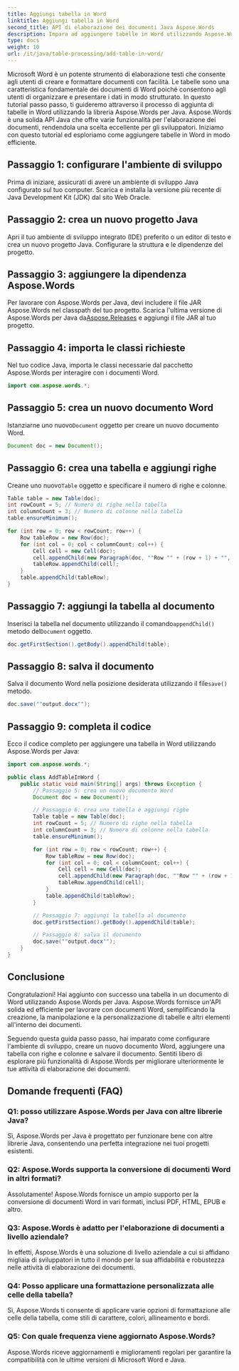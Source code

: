 ```yaml
---
title: Aggiungi tabella in Word
linktitle: Aggiungi tabella in Word
second_title: API di elaborazione dei documenti Java Aspose.Words
description: Impara ad aggiungere tabelle in Word utilizzando Aspose.Words per Java. Genera facilmente tabelle ben formattate nei documenti Word.
type: docs
weight: 10
url: /it/java/table-processing/add-table-in-word/
---
```


Microsoft Word è un potente strumento di elaborazione testi che consente agli utenti di creare e formattare documenti con facilità. Le tabelle sono una caratteristica fondamentale dei documenti di Word poiché consentono agli utenti di organizzare e presentare i dati in modo strutturato. In questo tutorial passo passo, ti guideremo attraverso il processo di aggiunta di tabelle in Word utilizzando la libreria Aspose.Words per Java. Aspose.Words è una solida API Java che offre varie funzionalità per l'elaborazione dei documenti, rendendola una scelta eccellente per gli sviluppatori. Iniziamo con questo tutorial ed esploriamo come aggiungere tabelle in Word in modo efficiente.


## Passaggio 1: configurare l'ambiente di sviluppo

Prima di iniziare, assicurati di avere un ambiente di sviluppo Java configurato sul tuo computer. Scarica e installa la versione più recente di Java Development Kit (JDK) dal sito Web Oracle.

## Passaggio 2: crea un nuovo progetto Java

Apri il tuo ambiente di sviluppo integrato (IDE) preferito o un editor di testo e crea un nuovo progetto Java. Configurare la struttura e le dipendenze del progetto.

## Passaggio 3: aggiungere la dipendenza Aspose.Words

 Per lavorare con Aspose.Words per Java, devi includere il file JAR Aspose.Words nel classpath del tuo progetto. Scarica l'ultima versione di Aspose.Words per Java da[Aspose.Releases](https://releases.aspose.com/words/java) e aggiungi il file JAR al tuo progetto.

## Passaggio 4: importa le classi richieste

Nel tuo codice Java, importa le classi necessarie dal pacchetto Aspose.Words per interagire con i documenti Word.

```java
import com.aspose.words.*;
```

## Passaggio 5: crea un nuovo documento Word

 Istanziarne uno nuovo`Document` oggetto per creare un nuovo documento Word.

```java
Document doc = new Document();
```

## Passaggio 6: crea una tabella e aggiungi righe

 Creane uno nuovo`Table` oggetto e specificare il numero di righe e colonne.

```java
Table table = new Table(doc);
int rowCount = 5; // Numero di righe nella tabella
int columnCount = 3; // Numero di colonne nella tabella
table.ensureMinimum();

for (int row = 0; row < rowCount; row++) {
    Row tableRow = new Row(doc);
    for (int col = 0; col < columnCount; col++) {
        Cell cell = new Cell(doc);
        cell.appendChild(new Paragraph(doc, ""Row "" + (row + 1) + "", Column "" + (col + 1)));
        tableRow.appendChild(cell);
    }
    table.appendChild(tableRow);
}
```

## Passaggio 7: aggiungi la tabella al documento

 Inserisci la tabella nel documento utilizzando il comando`appendChild()` metodo del`Document` oggetto.

```java
doc.getFirstSection().getBody().appendChild(table);
```

## Passaggio 8: salva il documento

 Salva il documento Word nella posizione desiderata utilizzando il file`save()` metodo.

```java
doc.save(""output.docx"");
```

## Passaggio 9: completa il codice

Ecco il codice completo per aggiungere una tabella in Word utilizzando Aspose.Words per Java:

```java
import com.aspose.words.*;

public class AddTableInWord {
    public static void main(String[] args) throws Exception {
        // Passaggio 5: crea un nuovo documento Word
        Document doc = new Document();

        // Passaggio 6: crea una tabella e aggiungi righe
        Table table = new Table(doc);
        int rowCount = 5; // Numero di righe nella tabella
        int columnCount = 3; // Numero di colonne nella tabella
        table.ensureMinimum();

        for (int row = 0; row < rowCount; row++) {
            Row tableRow = new Row(doc);
            for (int col = 0; col < columnCount; col++) {
                Cell cell = new Cell(doc);
                cell.appendChild(new Paragraph(doc, ""Row "" + (row + 1) + "", Column "" + (col + 1)));
                tableRow.appendChild(cell);
            }
            table.appendChild(tableRow);
        }

        // Passaggio 7: aggiungi la tabella al documento
        doc.getFirstSection().getBody().appendChild(table);

        // Passaggio 8: salva il documento
        doc.save(""output.docx"");
    }
}
```

## Conclusione

Congratulazioni! Hai aggiunto con successo una tabella in un documento di Word utilizzando Aspose.Words per Java. Aspose.Words fornisce un'API solida ed efficiente per lavorare con documenti Word, semplificando la creazione, la manipolazione e la personalizzazione di tabelle e altri elementi all'interno dei documenti.

Seguendo questa guida passo passo, hai imparato come configurare l'ambiente di sviluppo, creare un nuovo documento Word, aggiungere una tabella con righe e colonne e salvare il documento. Sentiti libero di esplorare più funzionalità di Aspose.Words per migliorare ulteriormente le tue attività di elaborazione dei documenti.

## Domande frequenti (FAQ)

### Q1: posso utilizzare Aspose.Words per Java con altre librerie Java?

Sì, Aspose.Words per Java è progettato per funzionare bene con altre librerie Java, consentendo una perfetta integrazione nei tuoi progetti esistenti.

### Q2: Aspose.Words supporta la conversione di documenti Word in altri formati?

Assolutamente! Aspose.Words fornisce un ampio supporto per la conversione di documenti Word in vari formati, inclusi PDF, HTML, EPUB e altro.

### Q3: Aspose.Words è adatto per l'elaborazione di documenti a livello aziendale?

In effetti, Aspose.Words è una soluzione di livello aziendale a cui si affidano migliaia di sviluppatori in tutto il mondo per la sua affidabilità e robustezza nelle attività di elaborazione dei documenti.

### Q4: Posso applicare una formattazione personalizzata alle celle della tabella?

Sì, Aspose.Words ti consente di applicare varie opzioni di formattazione alle celle della tabella, come stili di carattere, colori, allineamento e bordi.

### Q5: Con quale frequenza viene aggiornato Aspose.Words?

Aspose.Words riceve aggiornamenti e miglioramenti regolari per garantire la compatibilità con le ultime versioni di Microsoft Word e Java.
